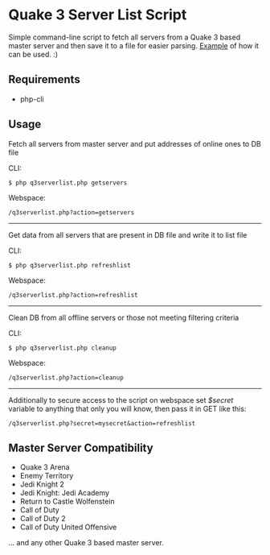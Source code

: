 # Quake 3 Server List Script #

Simple command-line script to fetch all servers from a Quake 3 based master server and then save it to a file for easier parsing. [Example](http://my.jacklul.com/mb2servers) of how it can be used. :)

## Requirements
* php-cli

## Usage

Fetch all servers from master server and put addresses of online ones to DB file

CLI:
```
$ php q3serverlist.php getservers
```
Webspace:
```
/q3serverlist.php?action=getservers
```

-----------------

Get data from all servers that are present in DB file and write it to list file

CLI:
```
$ php q3serverlist.php refreshlist
```
Webspace:
```
/q3serverlist.php?action=refreshlist
```

-----------------

Clean DB from all offline servers or those not meeting filtering criteria

CLI:
```
$ php q3serverlist.php cleanup
```
Webspace:
```
/q3serverlist.php?action=cleanup
```

-----------------

Additionally to secure access to the script on webspace set *$secret* variable to anything that only you will know, then pass it in GET like this:
```
/q3serverlist.php?secret=mysecret&action=refreshlist
```

## Master Server Compatibility
* Quake 3 Arena
* Enemy Territory
* Jedi Knight 2
* Jedi Knight: Jedi Academy
* Return to Castle Wolfenstein
* Call of Duty
* Call of Duty 2
* Call of Duty United Offensive

... and any other Quake 3 based master server.

